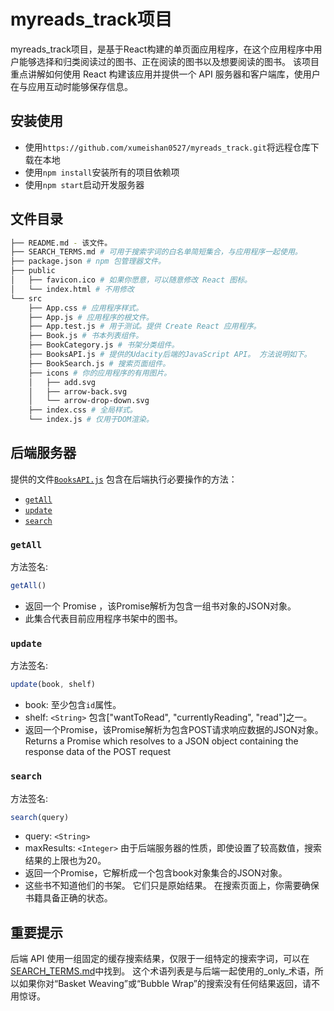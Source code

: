 # myreads_track项目
myreads_track项目，是基于React构建的单页面应用程序，在这个应用程序中用户能够选择和归类阅读过的图书、正在阅读的图书以及想要阅读的图书。 该项目重点讲解如何使用 React 构建该应用并提供一个 API 服务器和客户端库，使用户在与应用互动时能够保存信息。

## 安装使用

* 使用`https://github.com/xumeishan0527/myreads_track.git`将远程仓库下载在本地
* 使用`npm install`安装所有的项目依赖项
* 使用`npm start`启动开发服务器

## 文件目录
```bash
├── README.md - 该文件。
├── SEARCH_TERMS.md # 可用于搜索字词的白名单简短集合，与应用程序一起使用。
├── package.json # npm 包管理器文件。
├── public
│   ├── favicon.ico # 如果你愿意，可以随意修改 React 图标。
│   └── index.html # 不用修改
└── src
    ├── App.css # 应用程序样式。
    ├── App.js # 应用程序的根文件。
    ├── App.test.js # 用于测试。提供 Create React 应用程序。
    ├── Book.js # 书本列表组件。
    ├── BookCategory.js # 书架分类组件。
    ├── BooksAPI.js # 提供的Udacity后端的JavaScript API。 方法说明如下。
    ├── BookSearch.js # 搜索页面组件。
    ├── icons # 你的应用程序的有用图片。
    │   ├── add.svg
    │   ├── arrow-back.svg
    │   └── arrow-drop-down.svg
    ├── index.css # 全局样式。
    └── index.js # 仅用于DOM渲染。
```

## 后端服务器

提供的文件[`BooksAPI.js`](src/BooksAPI.js) 包含在后端执行必要操作的方法：

* [`getAll`](#获取主页所有图书数据)
* [`update`](#更新)
* [`search`](#搜索)

### `getAll`

方法签名:

```js
getAll()
```

- 返回一个 Promise ，该Promise解析为包含一组书对象的JSON对象。
- 此集合代表目前应用程序书架中的图书。

### `update`

方法签名:

```js
update(book, shelf)
```

- book: 至少包含`id`属性。
- shelf: `<String>` 包含["wantToRead", "currentlyReading", "read"]之一。
- 返回一个Promise，该Promise解析为包含POST请求响应数据的JSON对象。Returns a Promise which resolves to a JSON object containing the response data of the POST request

### `search`

方法签名:

```js
search(query)
```

- query: `<String>`
- maxResults: `<Integer>` 由于后端服务器的性质，即使设置了较高数值，搜索结果的上限也为20。
- 返回一个Promise，它解析成一个包含book对象集合的JSON对象。
- 这些书不知道他们的书架。 它们只是原始结果。 在搜索页面上，你需要确保书籍具备正确的状态。

## 重要提示

后端 API 使用一组固定的缓存搜索结果，仅限于一组特定的搜索字词，可以在[SEARCH_TERMS.md](SEARCH_TERMS.md)中找到。 这个术语列表是与后端一起使用的_only_术语，所以如果你对“Basket Weaving”或“Bubble Wrap”的搜索没有任何结果返回，请不用惊讶。
